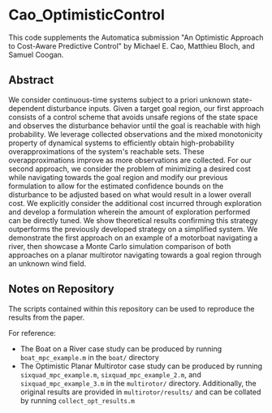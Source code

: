 <h1>Cao_OptimisticControl</h1>

This code supplements the Automatica submission "An Optimistic Approach to Cost-Aware Predictive Control" by Michael E. Cao, Matthieu Bloch, and Samuel Coogan.

<h2>Abstract</h2>
We consider continuous-time systems subject to a priori unknown state-dependent disturbance inputs. Given a target goal region, our first approach consists of a control scheme that avoids unsafe regions of the state space and observes the disturbance behavior until the goal is reachable with high probability. We leverage collected observations and the mixed monotonicity property of dynamical systems to efficiently obtain high-probability overapproximations of the system's reachable sets. These overapproximations improve as more observations are collected.
For our second approach, we consider the problem of minimizing a desired cost while navigating towards the goal region and modify our previous formulation to allow for the estimated confidence bounds on the disturbance to be adjusted based on what would result in a lower overall cost. We explicitly consider the additional cost incurred through exploration and develop a formulation wherein the amount of exploration performed can be directly tuned.
We show theoretical results confirming this strategy outperforms the previously developed strategy on a simplified system.
We demonstrate the first approach on an example of a motorboat navigating a river, then showcase a Monte Carlo simulation comparison of both approaches on a planar multirotor navigating towards a goal region through an unknown wind field.

<h2>Notes on Repository</h2>
The scripts contained within this repository can be used to reproduce the results from the paper.

For reference:

* The Boat on a River case study can be produced by running `boat_mpc_example.m` in the `boat/` directory
* The Optimistic Planar Multirotor case study can be produced by running `sixquad_mpc_example.m`, `sixquad_mpc_example_2.m`, and `sixquad_mpc_example_3.m` in the `multirotor/` directory. Additionally, the original results are provided in `multirotor/results/` and can be collated by running `collect_opt_results.m`
